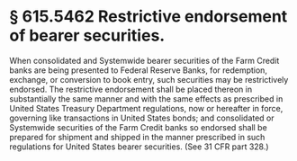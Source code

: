 # § 615.5462   Restrictive endorsement of bearer securities.

When consolidated and Systemwide bearer securities of the Farm Credit banks are being presented to Federal Reserve Banks, for redemption, exchange, or conversion to book entry, such securities may be restrictively endorsed. The restrictive endorsement shall be placed thereon in substantially the same manner and with the same effects as prescribed in United States Treasury Department regulations, now or hereafter in force, governing like transactions in United States bonds; and consolidated or Systemwide securities of the Farm Credit banks so endorsed shall be prepared for shipment and shipped in the manner prescribed in such regulations for United States bearer securities. (See 31 CFR part 328.) 




